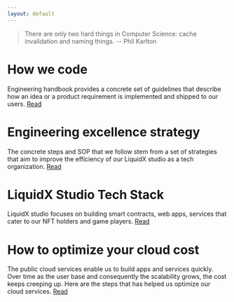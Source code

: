 ```yaml
---
layout: default
---
```


> There are only two hard things in Computer Science: cache invalidation and naming things. -- Phil Karlton

# How we code

Engineering handbook provides a concrete set of guidelines that describe how an idea or a product requirement is implemented and shipped to our users. [Read](./how_we_code.html)

# Engineering excellence strategy

The concrete steps and SOP that we follow stem from a set of strategies that aim to improve the efficiency of our LiquidX studio as a tech organization. [Read](./engineering_excellence_strategy.html)

# LiquidX Studio Tech Stack

LiquidX studio focuses on building smart contracts, web apps, services that cater to our NFT holders and game players.  [Read](./liquidx_tech_stack.html)

# How to optimize your cloud cost

The public cloud services enable us to build apps and services quickly.  Over time as the user base and consequently the scalability grows, the cost keeps creeping up.  Here are the steps that has helped us optimize our cloud services. [Read](./cloud_cost_optimization.html)